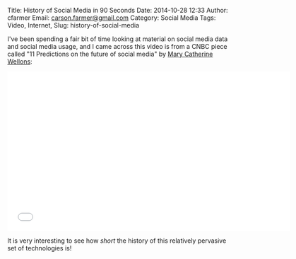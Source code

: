 Title: History of Social Media in 90 Seconds
Date: 2014-10-28 12:33
Author: cfarmer
Email: carson.farmer@gmail.com
Category: Social Media
Tags: Video, Internet, 
Slug: history-of-social-media

I've been spending a fair bit of time looking at material on social media data and social media usage, and I came across this video is from a CNBC piece called "11 Predictions on the future of social media" by [Mary Catherine Wellons](http://twitter.com/mcwellons):

<CENTER>
<iframe width="640" height="360" src="//www.youtube.com/embed/LgF3xh76Hcg" frameborder="0" allowfullscreen></iframe>
</CENTER>

It is very interesting to see how *short* the history of this relatively pervasive set of technologies is!